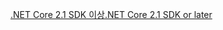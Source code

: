 [<span data-ttu-id="45185-101">.NET Core 2.1 SDK 이상</span><span class="sxs-lookup"><span data-stu-id="45185-101">.NET Core 2.1 SDK or later</span></span>](https://dotnet.microsoft.com/download/dotnet-core)
